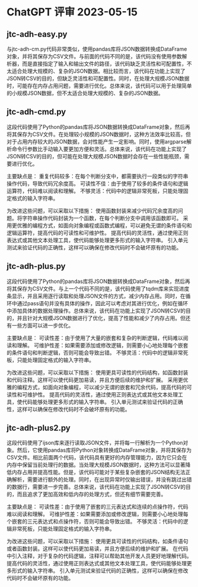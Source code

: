 # ChatGPT 评审 2023-05-15

## jtc-adh-easy.py

与jtc-adh-cm.py代码非常类似，使用pandas库将JSON数据转换成DataFrame对象，并将其保存为CSV文件。与前面的代码不同的是，该代码没有使用参数解析器，而是直接指定了输入和输出文件的路径，该代码缺乏灵活性和可配置性，不太适合处理大规模的、复杂的JSON数据。相比较而言，该代码在功能上实现了JSON转CSV的目的，但缺乏灵活性和可配置性。同时，在处理大规模JSON数据时，可能存在内存占用问题，需要进行优化。总体来说，该代码可以用于处理简单的小规模JSON数据，但不太适合处理大规模的、复杂的JSON数据。

## jtc-adh-cmd.py
这段代码使用了Python的pandas库将JSON数据转换成DataFrame对象，然后再将其保存为CSV文件。在处理较小规模的JSON数据时，这种方法效率比较高，但对于占用内存较大的JSON数据，会对性能产生一定影响。同时，使用argparse解析命令行参数比手动输入要更加方便和灵活。总体来说，该代码在功能上实现了JSON转CSV的目的，但可能在处理大规模JSON数据时会存在一些性能瓶颈，需要进行优化。

主要缺点是：
重复代码较多：在每个判断分支中，都需要执行一段类似的字符串操作代码，导致代码冗余度高。
可读性不佳：由于使用了较多的条件语句和逻辑运算符，代码难以阅读和理解。
不够灵活：代码中的逻辑非常死板，只能处理固定格式的输入字符串。

为改进这些问题，可以采取以下措施：
使用函数封装来减少代码冗余度高的问题。将字符串操作代码封装为一个函数，在每个判断分支中调用该函数即可。
采用更优雅的编程方式，如面向对象编程或函数式编程，可以避免无谓的条件语句和逻辑运算符，提高代码的可读性和可维护性。
提高代码的灵活性，通过使用正则表达式或其他文本处理工具，使代码能够处理更多形式的输入字符串。
引入单元测试来验证代码的正确性，这样可以确保在修改代码时不会破坏原有的功能。

## jtc-adh-plus.py
这段代码使用了Python的pandas库将JSON数据转换成DataFrame对象，然后再将其保存为CSV文件。与上一个代码不同的是，该代码使用了tqdm库来实现进度条显示，并且采用逐行读取和处理JSON文件的方式，减少内存占用。同时，在循环中通过pass语句并没有具体的操作，因此可以考虑对其进行优化，例如在循环中添加具体的数据处理操作。总体来说，该代码在功能上实现了JSON转CSV的目的，并且针对大规模JSON数据进行了优化，提高了性能和减少了内存占用。但还有一些方面可以进一步优化。

主要缺点是：
可读性差：由于使用了大量的嵌套和复杂的判断逻辑，代码难以阅读和理解。
可维护性差：如果需要添加或修改逻辑，则需要小心地处理每个嵌套的条件语句和判断逻辑，否则可能会导致出错。
不够灵活：代码中的逻辑非常死板，只能处理固定格式的输入字符串。

为改进这些问题，可以采取以下措施：
使用更具可读性的代码结构，如函数封装和代码注释。这样可以使代码更加易读，并且方便后续的维护和扩展。
采用更优雅的编程方式，如面向对象编程，可以减少无谓的嵌套和冗余代码，提高代码的可读性和可维护性。
提高代码的灵活性，通过使用正则表达式或其他文本处理工具，使代码能够处理更多形式的输入字符串。
引入单元测试来验证代码的正确性，这样可以确保在修改代码时不会破坏原有的功能。

## jtc-adh-plus2.py
这段代码使用了ijson库来逐行读取JSON文件，并将每一行解析为一个Python对象。然后，它使用pandas库将Python对象转换成DataFrame对象，并将其保存为CSV文件。相比前面两个代码，该代码具有更好的内存管理能力，因为它只会在内存中保留当前处理行的数据。当处理大规模JSON数据时，这种方法可以显著降低内存占用并提高性能。但是，该代码可能对于某些复杂嵌套的JSON结构无法正确解析，需要进行额外的处理。同时，在出现异常时仅输出错误，并没有跳过出错的数据行，需要进一步完善。总体来说，该代码在功能上实现了JSON转CSV的目的，而且追求了更加高效和低内存的处理方式，但还有细节需要完善。

主要缺点是：
可读性差：由于使用了嵌套的三元表达式和连续的点操作符，代码难以阅读和理解。
可维护性差：如果需要添加或修改逻辑，则需要小心地处理每个嵌套的三元表达式和点操作符，否则可能会导致出错。
不够灵活：代码中的逻辑非常死板，只能处理固定格式的输入字符串。

为改进这些问题，可以采取以下措施：
使用更具可读性的代码结构，如条件语句或者函数封装。这样可以使代码更加易读，并且方便后续的维护和扩展。
在代码中引入注释，对于复杂的代码逻辑，注释可以帮助其他开发人员更好地理解代码。
提高代码的灵活性，通过使用正则表达式或其他文本处理工具，使代码能够处理更多形式的输入字符串。
引入单元测试来验证代码的正确性，这样可以确保在修改代码时不会破坏原有的功能。